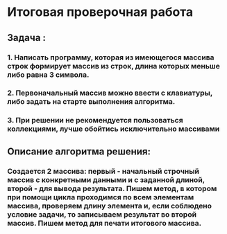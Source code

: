 # Итоговая проверочная работа
## Задача : 
### 1. Написать программу, которая из имеющегося массива строк формирует массив из строк, длина которых меньше либо равна 3 символа.
### 2. Первоначальный массив можно ввести с клавиатуры, либо задать на старте выполнения алгоритма.
### 3. При решении не рекомендуется пользоваться коллекциями, лучше обойтись исключительно массивами
## Описание алгоритма решения:
### Создается 2 массива: первый - начальный строчный массив с конкретными данными и с заданной длиной, второй - для вывода результата. Пишем метод, в котором при помощи цикла проходимся по всем элементам массива, проверяем длину элемента и, если соблюдено условие задачи, то записываем результат во второй массив. Пишем метод для печати итогового массива.